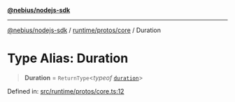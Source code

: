 [**@nebius/nodejs-sdk**](../../../../README.md)

---

[@nebius/nodejs-sdk](../../../../README.md) / [runtime/protos/core](../README.md) / Duration

# Type Alias: Duration

> **Duration** = `ReturnType`\<_typeof_ [`duration`](../dayjs/variables/duration.md)\>

Defined in: [src/runtime/protos/core.ts:12](https://github.com/nebius/nodejs-sdk/blob/a37d220b2851e3bf0d396cb03828d544f584df45/src/runtime/protos/core.ts#L12)
